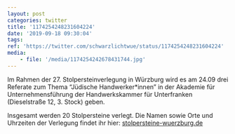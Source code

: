 ```yaml
---
layout: post
categories: twitter
title: '1174254248231604224'
date: '2019-09-18 09:30:04'
tags: 
ref: 'https://twitter.com/schwarzlichtwue/status/1174254248231604224'
media:
    - file: '/media/1174254242678431744.jpg'
---
```

Im Rahmen der 27. Stolpersteinverlegung in Würzburg wird es am 24.09 drei Referate zum Thema “Jüdische Handwerker\*innen” in der Akademie für Unternehmensführung der Handwerkskammer für Unterfranken (Dieselstraße 12, 3. Stock) geben.  


Insgesamt werden 20 Stolpersteine verlegt. Die Namen sowie Orte und Uhrzeiten der Verlegung findet ihr hier: [stolpersteine-wuerzburg.de](https://stolpersteine-wuerzburg.de/) 

